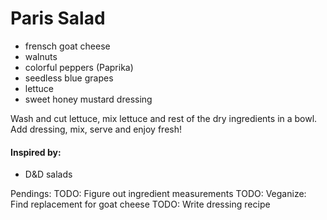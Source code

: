 # Paris Salad

* frensch goat cheese
* walnuts
* colorful peppers (Paprika)
* seedless blue grapes
* lettuce
* sweet honey mustard dressing

Wash and cut lettuce, mix lettuce and rest of the dry ingredients in a bowl. Add dressing, mix, serve and enjoy fresh!

#### Inspired by: 
* D&D salads

Pendings:
TODO: Figure out ingredient measurements
TODO: Veganize: Find replacement for goat cheese
TODO: Write dressing recipe
